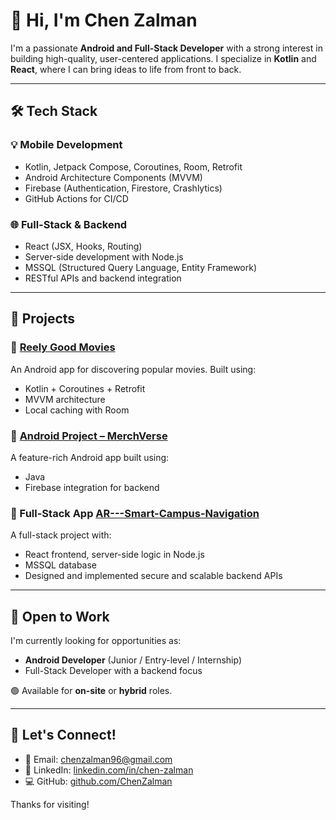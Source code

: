# 👋 Hi, I'm Chen Zalman

I'm a passionate **Android and Full-Stack Developer** with a strong interest in building high-quality, user-centered applications. I specialize in **Kotlin** and **React**, where I can bring ideas to life from front to back.

---

## 🛠 Tech Stack

### 💡 Mobile Development
- Kotlin, Jetpack Compose, Coroutines, Room, Retrofit
- Android Architecture Components (MVVM)
- Firebase (Authentication, Firestore, Crashlytics)
- GitHub Actions for CI/CD

### 🌐 Full-Stack & Backend
- React (JSX, Hooks, Routing)
- Server-side development with Node.js
- MSSQL (Structured Query Language, Entity Framework)
- RESTful APIs and backend integration

---

## 📱 Projects

### 🔹 [Reely Good Movies](https://github.com/ChenZalman/reely-good-movies)
An Android app for discovering popular movies. Built using:
- Kotlin + Coroutines + Retrofit
- MVVM architecture
- Local caching with Room

### 🔹 [Android Project – MerchVerse](https://github.com/TamiMes/androidProject)
A feature-rich Android app built using:
- Java
- Firebase integration for backend

### 🔹 Full-Stack App [AR---Smart-Campus-Navigation](https://github.com/ChenZalman/AR---Smart-Campus-Navigation)
A full-stack project with:
- React frontend, server-side logic in Node.js
- MSSQL database
- Designed and implemented secure and scalable backend APIs

---

## 🚀 Open to Work
I'm currently looking for opportunities as:
- **Android Developer** (Junior / Entry-level / Internship)
- Full-Stack Developer with a backend focus

🟢 Available for **on-site** or **hybrid** roles.

---

## 🔗 Let's Connect!

- 📧 Email: chenzalman96@gmail.com  
- 💼 LinkedIn: [linkedin.com/in/chen-zalman](https://www.linkedin.com/in/chen-zalman)  
- 💻 GitHub: [github.com/ChenZalman](https://github.com/ChenZalman)

Thanks for visiting!
